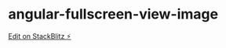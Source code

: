# angular-fullscreen-view-image

[Edit on StackBlitz ⚡️](https://stackblitz.com/edit/angular-tgotek)